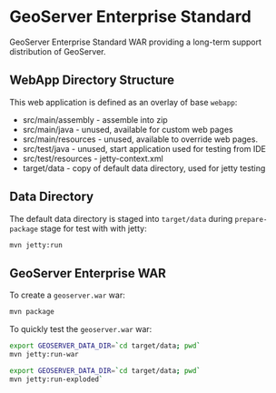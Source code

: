# GeoServer Enterprise Standard

GeoServer Enterprise Standard WAR providing a long-term support distribution of GeoServer.

## WebApp Directory Structure

This web application is defined as an overlay of base `webapp`:

* src/main/assembly - assemble into zip 
* src/main/java - unused, available for custom web pages
* src/main/resources - unused, available to override web pages.
* src/test/java - unused, start application used for testing from IDE
* src/test/resources - jetty-context.xml 
* target/data - copy of default data directory, used for jetty testing

## Data Directory

The default data directory is staged into `target/data` during `prepare-package` stage for test with with jetty:

```bash
mvn jetty:run
```

## GeoServer Enterprise WAR

To create a `geoserver.war` war:

```bash
mvn package
```

To quickly test the `geoserver.war` war:

```bash
export GEOSERVER_DATA_DIR=`cd target/data; pwd`
mvn jetty:run-war
```

```bash
export GEOSERVER_DATA_DIR=`cd target/data; pwd`
mvn jetty:run-exploded`
```